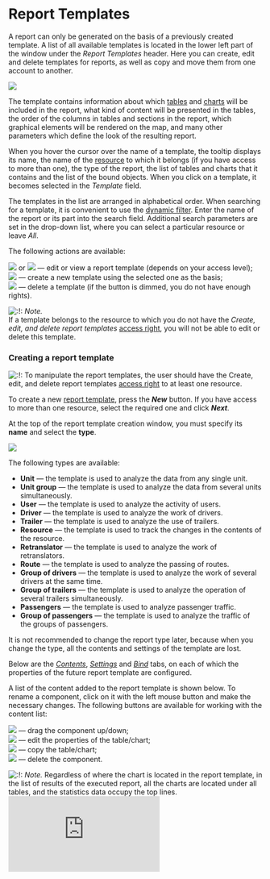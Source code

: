 # Report Templates

A report can only be generated on the basis of a previously created template. A list of all available templates is located in the lower left part of the window under the _Report Templates_ header. Here you can create, edit and delete templates for reports, as well as copy and move them from one account to another.

![](https://docs.wialon.com/en/hosting/_media/reports/templates.png)

The template contains information about which [tables](https://docs.wialon.com/en/hosting/user/reports/templ/contents/tables/tables) and [charts](https://docs.wialon.com/en/hosting/user/reports/templ/contents/charts/charts) will be included in the report, what kind of content will be presented in the tables, the order of the columns in tables and sections in the report, which graphical elements will be rendered on the map, and many other parameters which define the look of the resulting report.

When you hover the cursor over the name of a template, the tooltip displays its name, the name of the [resource](https://docs.wialon.com/en/hosting/cms/accounts/accounts) to which it belongs \(if you have access to more than one\), the type of the report, the list of tables and charts that it contains and the list of the bound objects. When you click on a template, it becomes selected in the _Template_ field.

The templates in the list are arranged in alphabetical order. When searching for a template, it is convenient to use the [dynamic filter](https://docs.wialon.com/en/hosting/user/gui/masks#dynamic_filter). Enter the name of the report or its part into the search field. Additional search parameters are set in the drop-down list, where you can select a particular resource or leave _All_.

The following actions are available:

![](https://docs.wialon.com/en/hosting/_media/icons/edit.png) or ![](https://docs.wialon.com/en/hosting/_media/icons/view.png) — edit or view a report template \(depends on your access level\);  
![](https://docs.wialon.com/en/hosting/_media/icons/copy.png) — create a new template using the selected one as the basis;  
![](https://docs.wialon.com/en/hosting/_media/icons/del.png) — delete a template \(if the button is dimmed, you do not have enough rights\).

![:!:](https://docs.wialon.com/en/hosting/lib/images/smileys/icon_exclaim.gif) _Note._  
If a template belongs to the resource to which you do not have the _Create, edit, and delete report templates_ [access right](https://docs.wialon.com/en/hosting/cms/rights/rights), you will not be able to edit or delete this template.

### Creating a report template <a id="creating_a_report_template"></a>

![:!:](https://docs.wialon.com/en/hosting/lib/images/smileys/icon_exclaim.gif) To manipulate the report templates, the user should have the Create, edit, and delete report templates [access right](https://docs.wialon.com/en/hosting/cms/rights/resource) to at least one resource.

To create a new [report template](https://docs.wialon.com/en/hosting/user/reports/templ/templ), press the _**New**_ button. If you have access to more than one resource, select the required one and click _**Next**_.

At the top of the report template creation window, you must specify its **name** and select the **type**.

![](https://docs.wialon.com/en/hosting/_media/reports/new.png)

The following types are available:

* **Unit** — the template is used to analyze the data from any single unit.
* **Unit group** — the template is used to analyze the data from several units simultaneously.
* **User** — the template is used to analyze the activity of users.
* **Driver** — the template is used to analyze the work of drivers.
* **Trailer** — the template is used to analyze the use of trailers.
* **Resource** — the template is used to track the changes in the contents of the resource.
* **Retranslator** — the template is used to analyze the work of retranslators.
* **Route** — the template is used to analyze the passing of routes.
* **Group of drivers** — the template is used to analyze the work of several drivers at the same time.
* **Group of trailers** — the template is used to analyze the operation of several trailers simultaneously.
* **Passengers** — the template is used to analyze passenger traffic.
* **Group of passengers** — the template is used to analyze the traffic of the groups of passengers.

It is not recommended to change the report type later, because when you change the type, all the contents and settings of the template are lost.

Below are the [_Contents_](https://docs.wialon.com/en/hosting/user/reports/templ/contents/contents), [_Settings_](https://docs.wialon.com/en/hosting/user/reports/templ/settings/settings) and [_Bind_](https://docs.wialon.com/en/hosting/user/reports/templ/binding/binding) tabs, on each of which the properties of the future report template are configured.

A list of the content added to the report template is shown below. To rename a component, click on it with the left mouse button and make the necessary changes. The following buttons are available for working with the content list:

![](https://docs.wialon.com/en/hosting/_media/icons/drag.png) — drag the component up/down;   
![](https://docs.wialon.com/en/hosting/_media/icons/edit.png) — edit the properties of the table/chart;   
![](https://docs.wialon.com/en/hosting/_media/icons/copy.png) — copy the table/chart;   
![](https://docs.wialon.com/en/hosting/_media/icons/del.png) — delete the component.

![:!:](https://docs.wialon.com/en/hosting/lib/images/smileys/icon_exclaim.gif) _Note._ Regardless of where the chart is located in the report template, in the list of results of the executed report, all the charts are located under all tables, and the statistics data occupy the top lines.![](https://docs.wialon.com/en/hosting/lib/exe/indexer.php?id=user%3Areports%3Atempl%3Atempl&1550651386)

|  |
| :--- |


